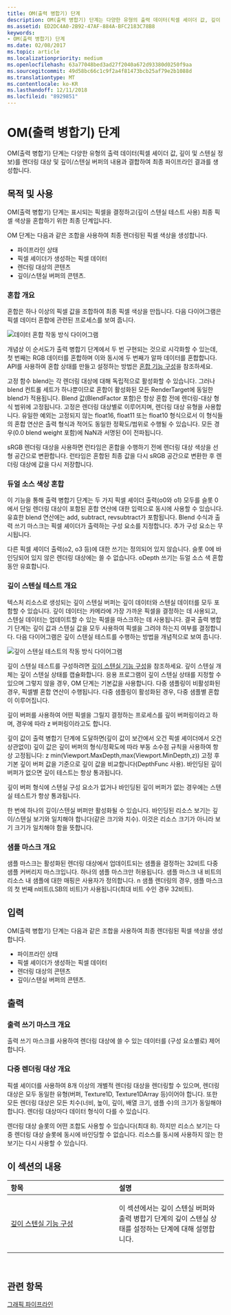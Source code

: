 ```yaml
---
title: OM(출력 병합기) 단계
description: OM(출력 병합기) 단계는 다양한 유형의 출력 데이터(픽셀 셰이더 값, 깊이 및 스텐실 정보)를 렌더링 대상 및 깊이/스텐실 버퍼의 내용과 결합하여 최종 파이프라인 결과를 생성합니다.
ms.assetid: ED2DC4A0-2B92-47AF-884A-BFC2183C78B8
keywords:
- OM(출력 병합기) 단계
ms.date: 02/08/2017
ms.topic: article
ms.localizationpriority: medium
ms.openlocfilehash: 63a77048bed3ad27f2040a672d93380d0250f9aa
ms.sourcegitcommit: 49d58bc66c1c9f2a4f81473bcb25af79e2b1088d
ms.translationtype: MT
ms.contentlocale: ko-KR
ms.lasthandoff: 12/11/2018
ms.locfileid: "8929851"
---
```

# <a name="output-merger-om-stage"></a>OM(출력 병합기) 단계


OM(출력 병합기) 단계는 다양한 유형의 출력 데이터(픽셀 셰이더 값, 깊이 및 스텐실 정보)를 렌더링 대상 및 깊이/스텐실 버퍼의 내용과 결합하여 최종 파이프라인 결과를 생성합니다.

## <a name="span-idpurpose-and-usesspanspan-idpurpose-and-usesspanspan-idpurpose-and-usesspanpurpose-and-uses"></a><span id="Purpose-and-uses"></span><span id="purpose-and-uses"></span><span id="PURPOSE-AND-USES"></span>목적 및 사용


OM(출력 병합기) 단계는 표시되는 픽셀을 결정하고(깊이 스텐실 테스트 사용) 최종 픽셀 색상을 혼합하기 위한 최종 단계입니다.

OM 단계는 다음과 같은 조합을 사용하여 최종 렌더링된 픽셀 색상을 생성합니다.

-   파이프라인 상태
-   픽셀 셰이더가 생성하는 픽셀 데이터
-   렌더링 대상의 콘텐츠
-   깊이/스텐실 버퍼의 콘텐츠.

### <a name="span-idblending-overviewspanspan-idblending-overviewspanspan-idblending-overviewspanblending-overview"></a><span id="Blending-overview"></span><span id="blending-overview"></span><span id="BLENDING-OVERVIEW"></span>혼합 개요

혼합은 하나 이상의 픽셀 값을 조합하여 최종 픽셀 색상을 만듭니다. 다음 다이어그램은 픽셀 데이터 혼합에 관련된 프로세스를 보여 줍니다.

![데이터 혼합 작동 방식 다이어그램](images/d3d10-blend-state.png)

개념상 이 순서도가 출력 병합기 단계에서 두 번 구현되는 것으로 시각화할 수 있는데, 첫 번째는 RGB 데이터를 혼합하며 이와 동시에 두 번째가 알파 데이터를 혼합합니다. API를 사용하여 혼합 상태를 만들고 설정하는 방법은 [혼합 기능 구성](https://msdn.microsoft.com/library/windows/desktop/bb205072)을 참조하세요.

고정 함수 blend는 각 렌더링 대상에 대해 독립적으로 활성화할 수 있습니다. 그러나 blend 컨트롤 세트가 하나뿐이므로 혼합이 활성화된 모든 RenderTarget에 동일한 blend가 적용됩니다. Blend 값(BlendFactor 포함)은 항상 혼합 전에 렌더링-대상 형식 범위에 고정됩니다. 고정은 렌더링 대상별로 이루어지며, 렌더링 대상 유형을 사용합니다. 유일한 예외는 고정되지 않는 float16, float11 또는 float10 형식으로서 이 형식들의 혼합 연산은 출력 형식과 적어도 동일한 정확도/범위로 수행될 수 있습니다. 모든 경우(0.0 blend weight 포함)에 NaN과 서명된 0이 전파됩니다.

sRGB 렌더링 대상을 사용하면 런타임은 혼합을 수행하기 전에 렌더링 대상 색상을 선형 공간으로 변환합니다. 런타임은 혼합된 최종 값을 다시 sRGB 공간으로 변환한 후 렌더링 대상에 값을 다시 저장합니다.

### <a name="span-iddual-source-color-blendingspanspan-iddual-source-color-blendingspanspan-iddual-source-color-blendingspandual-source-color-blending"></a><span id="Dual-source-color-blending"></span><span id="dual-source-color-blending"></span><span id="DUAL-SOURCE-COLOR-BLENDING"></span>듀얼 소스 색상 혼합

이 기능을 통해 출력 병합기 단계는 두 가지 픽셀 셰이더 출력(o0와 o1) 모두를 슬롯 0에서 단일 렌더링 대상이 포함된 혼합 연산에 대한 입력으로 동시에 사용할 수 있습니다. 유효한 blend 연산에는 add, subtract, revsubtract가 포함됩니다. Blend 수식과 출력 쓰기 마스크는 픽셀 셰이더가 출력하는 구성 요소를 지정합니다. 추가 구성 요소는 무시됩니다.

다른 픽셀 셰이더 출력(o2, o3 등)에 대한 쓰기는 정의되어 있지 않습니다. 슬롯 0에 바인딩되어 있지 않은 렌더링 대상에는 쓸 수 없습니다. oDepth 쓰기는 듀얼 소스 색 혼합 동안 유효합니다.

### <a name="span-iddepth-stencil-testspanspan-iddepth-stencil-testspanspan-iddepth-stencil-testspandepth-stencil-testing-overview"></a><span id="Depth-Stencil-Test"></span><span id="depth-stencil-test"></span><span id="DEPTH-STENCIL-TEST"></span>깊이 스텐실 테스트 개요

텍스처 리소스로 생성되는 깊이 스텐실 버퍼는 깊이 데이터와 스텐실 데이터를 모두 포함할 수 있습니다. 깊이 데이터는 카메라에 가장 가까운 픽셀을 결정하는 데 사용되고, 스텐실 데이터는 업데이트할 수 있는 픽셀을 마스크하는 데 사용됩니다. 결국 출력 병합기 단계는 깊이 값과 스텐실 값을 모두 사용하여 픽셀을 그려야 하는지 여부를 결정합니다. 다음 다이어그램은 깊이 스텐실 테스트를 수행하는 방법을 개념적으로 보여 줍니다.

![깊이 스텐실 테스트의 작동 방식 다이어그램](images/d3d10-depth-stencil-test.png)

깊이 스텐실 테스트를 구성하려면 [깊이 스텐실 기능 구성](configuring-depth-stencil-functionality.md)을 참조하세요. 깊이 스텐실 개체는 깊이 스텐실 상태를 캡슐화합니다. 응용 프로그램이 깊이 스텐실 상태를 지정할 수 있으며 그렇지 않을 경우, OM 단계는 기본값을 사용합니다. 다중 샘플링이 비활성화된 경우, 픽셀별 혼합 연산이 수행됩니다. 다중 샘플링이 활성화된 경우, 다중 샘플별 혼합이 이루어집니다.

깊이 버퍼를 사용하여 어떤 픽셀을 그릴지 결정하는 프로세스를 깊이 버퍼링이라고 하며, 경우에 따라 z 버퍼링이라고도 합니다.

깊이 값이 출력 병합기 단계에 도달하면(깊이 값이 보간에서 오건 픽셀 셰이더에서 오건 상관없이) 깊이 값은 깊이 버퍼의 형식/정확도에 따라 부동 소수점 규칙을 사용하여 항상 고정됩니다: z min(Viewport.MaxDepth,max(Viewport.MinDepth,z)) 고정 후 기본 깊이 버퍼 값을 기준으로 깊이 값을 비교합니다(DepthFunc 사용). 바인딩된 깊이 버퍼가 없으면 깊이 테스트는 항상 통과됩니다.

깊이 버퍼 형식에 스텐실 구성 요소가 없거나 바인딩된 깊이 버퍼가 없는 경우에는 스텐실 테스트가 항상 통과됩니다.

한 번에 하나의 깊이/스텐실 버퍼만 활성화될 수 있습니다. 바인딩된 리소스 보기는 깊이/스텐실 보기와 일치해야 합니다(같은 크기와 치수). 이것은 리소스 크기가 아니라 보기 크기가 일치해야 함을 뜻합니다.

### <a name="span-idsample-maskspanspan-idsample-maskspanspan-idsample-maskspansample-mask-overview"></a><span id="Sample-Mask"></span><span id="sample-mask"></span><span id="SAMPLE-MASK"></span>샘플 마스크 개요

샘플 마스크는 활성화된 렌더링 대상에서 업데이트되는 샘플을 결정하는 32비트 다중 샘플 커버리지 마스크입니다. 하나의 샘플 마스크만 허용됩니다. 샘플 마스크 내 비트의 리소스 내 샘플에 대한 매핑은 사용자가 정의합니다. n 샘플 렌더링의 경우, 샘플 마스크의 첫 번째 n비트(LSB의 비트)가 사용됩니다(최대 비트 수인 경우 32비트).

## <a name="span-idinputspanspan-idinputspanspan-idinputspaninput"></a><span id="Input"></span><span id="input"></span><span id="INPUT"></span>입력


OM(출력 병합기) 단계는 다음과 같은 조합을 사용하여 최종 렌더링된 픽셀 색상을 생성합니다.

-   파이프라인 상태
-   픽셀 셰이더가 생성하는 픽셀 데이터
-   렌더링 대상의 콘텐츠
-   깊이/스텐실 버퍼의 콘텐츠.

## <a name="span-idoutputspanspan-idoutputspanspan-idoutputspanoutput"></a><span id="Output"></span><span id="output"></span><span id="OUTPUT"></span>출력


### <a name="span-idoutput-write-mask-overviewspanspan-idoutput-write-mask-overviewspanspan-idoutput-write-mask-overviewspanoutput-write-mask-overview"></a><span id="Output-write-mask-overview"></span><span id="output-write-mask-overview"></span><span id="OUTPUT-WRITE-MASK-OVERVIEW"></span>출력 쓰기 마스크 개요

출력 쓰기 마스크를 사용하여 렌더링 대상에 쓸 수 있는 데이터를 (구성 요소별로) 제어합니다.

### <a name="span-idmultiple-render-targets-overviewspanspan-idmultiple-render-targets-overviewspanspan-idmultiple-render-targets-overviewspanmultiple-render-targets-overview"></a><span id="Multiple-render-targets-overview"></span><span id="multiple-render-targets-overview"></span><span id="MULTIPLE-RENDER-TARGETS-OVERVIEW"></span>다중 렌더링 대상 개요

픽셀 셰이더를 사용하여 8개 이상의 개별적 렌더링 대상을 렌더링할 수 있으며, 렌더링 대상은 모두 동일한 유형(버퍼, Texture1D, Texture1DArray 등)이어야 합니다. 또한 모든 렌더링 대상은 모든 치수(너비, 높이, 깊이, 배열 크기, 샘플 수)의 크기가 동일해야 합니다. 렌더링 대상마다 데이터 형식이 다를 수 있습니다.

렌더링 대상 슬롯의 어떤 조합도 사용할 수 있습니다(최대 8). 하지만 리소스 보기는 다중 렌더링 대상 슬롯에 동시에 바인딩할 수 없습니다. 리소스를 동시에 사용하지 않는 한 보기는 다시 사용할 수 있습니다.

## <a name="span-idin-this-sectionspanin-this-section"></a><span id="in-this-section"></span>이 섹션의 내용


<table>
<colgroup>
<col width="50%" />
<col width="50%" />
</colgroup>
<thead>
<tr class="header">
<th align="left">항목</th>
<th align="left">설명</th>
</tr>
</thead>
<tbody>
<tr class="odd">
<td align="left"><p><a href="configuring-depth-stencil-functionality.md">깊이 스텐실 기능 구성</a></p></td>
<td align="left"><p>이 섹션에서는 깊이 스텐실 버퍼와 출력 병합기 단계의 깊이 스텐실 상태를 설정하는 단계에 대해 설명합니다.</p></td>
</tr>
</tbody>
</table>

 

## <a name="span-idrelated-topicsspanrelated-topics"></a><span id="related-topics"></span>관련 항목


[그래픽 파이프라인](graphics-pipeline.md)

 

 




